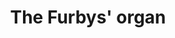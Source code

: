 ---
title: "The Furbys' organ"
categories: ["Random"]

link:
    url: "https://www.youtube.com/watch?v=GYLBjScgb7o"
    dead: false

message: "Creepy, super noisy but impressive organ!"
---